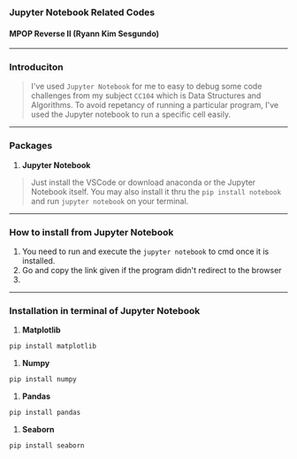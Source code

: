 ### Jupyter Notebook Related Codes
#### MPOP Reverse II (Ryann Kim Sesgundo)

---
### Introduciton
> I've used `Jupyter Notebook` for me to easy to debug some code challenges from my subject `CC104` which is Data Structures and Algorithms. To avoid repetancy of running a particular program, I've used the Jupyter notebook to run a specific cell easily.

---
### Packages
1. **Jupyter Notebook**
> Just install the VSCode or download anaconda or the Jupyter Notebook itself. You may also install it thru the `pip install notebook` and run `jupyter notebook` on your terminal.


---
### How to install from Jupyter Notebook
1. You need to run and execute the `jupyter notebook` to cmd once it is installed.
2. Go and copy the link given if the program didn't redirect to the browser
3. 


---
### Installation in terminal of Jupyter Notebook
1. **Matplotlib**
```Bash
pip install matplotlib
```
1. **Numpy**
```Bash
pip install numpy
```
1. **Pandas**
```Bash
pip install pandas
```
1. **Seaborn**
```Bash
pip install seaborn
```
